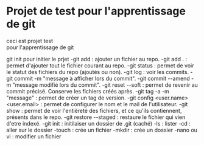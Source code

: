 # Projet de test pour l'apprentissage de git

ceci est projet test\
pour l'apprentissage de git

git init pour initier le prjet 
-git add : ajouter un fichier au repo.
    -git add . : permet d'ajouter tout le fichier courant au repo.
-git status : permet de voir le statut des fichiers du repo (ajoutés ou non).
-git log : voir les commits.
-git commit -m "message à afficher lors du commit".
    -git commit --amend -m "message modifié lors du commit".
-git reset --soft <num commit> : permet de revenir au commit précisé. Conserve les fichiers créés après.
-git tag -a <tag> -m "message" : permet de créer un tag de version.
-git config <user.name><user.email> : permet de configurer le nom et le mail de l'utilisateur.
-git show : permet de voir l'entièreté des fichiers, et ce qu'ils contiennent, présents dans le repo.
-git restore --staged <fichier> : restaure le fichier qui vien d'etre indexé.
-git init : initilaiser un dossier de .git (caché)
-ls : lister 
-cd : aller sur le dossier 
-touch : crée un fichier
-mkdir : crée un dossier
-nano ou vi : modifier un fichier